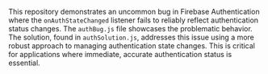 This repository demonstrates an uncommon bug in Firebase Authentication where the `onAuthStateChanged` listener fails to reliably reflect authentication status changes.  The `authBug.js` file showcases the problematic behavior. The solution, found in `authSolution.js`, addresses this issue using a more robust approach to managing authentication state changes.  This is critical for applications where immediate, accurate authentication status is essential.
